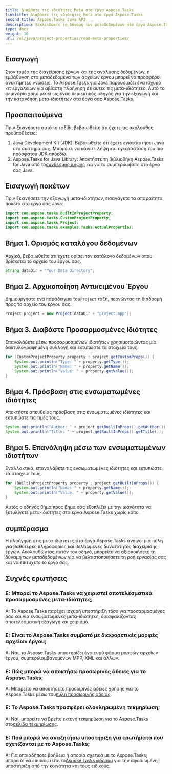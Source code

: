 ```yaml
---
title: Διαβάστε τις ιδιότητες Meta στα έργα Aspose.Tasks
linktitle: Διαβάστε τις ιδιότητες Meta στα έργα Aspose.Tasks
second_title: Aspose.Tasks Java API
description: Ξεκλειδώστε τη δύναμη των μεταδεδομένων στα έργα Aspose.Tasks με αυτό το ολοκληρωμένο σεμινάριο. Μάθετε να εξάγετε και να αξιοποιείτε μετα-ιδιότητες χωρίς κόπο.
type: docs
weight: 10
url: /el/java/project-properties/read-meta-properties/
---
```

## Εισαγωγή
Στον τομέα της διαχείρισης έργων και της ανάλυσης δεδομένων, η εμβάθυνση στα μεταδεδομένα των αρχείων έργου μπορεί να προσφέρει ανεκτίμητες γνώσεις. Το Aspose.Tasks για Java παρουσιάζει ένα ισχυρό κιτ εργαλείων για αβίαστη πλοήγηση σε αυτές τις μετα-ιδιότητες. Αυτό το σεμινάριο χρησιμεύει ως ένας περιεκτικός οδηγός για την εξαγωγή και την κατανόηση μετα-ιδιοτήτων στα έργα σας Aspose.Tasks.
## Προαπαιτούμενα
Πριν ξεκινήσετε αυτό το ταξίδι, βεβαιωθείτε ότι έχετε τις ακόλουθες προϋποθέσεις:
1.  Java Development Kit (JDK): Βεβαιωθείτε ότι έχετε εγκαταστήσει Java στο σύστημά σας. Μπορείτε να κάνετε λήψη και εγκατάσταση του πιο πρόσφατου JDK από[εδώ](https://www.oracle.com/java/technologies/javase-jdk11-downloads.html).
2.  Aspose.Tasks for Java Library: Αποκτήστε τη βιβλιοθήκη Aspose.Tasks for Java από το[σύνδεσμος λήψης](https://releases.aspose.com/tasks/java/) και να το συμπεριλάβετε στο έργο σας Java.

## Εισαγωγή πακέτων
Πριν ξεκινήσετε την εξαγωγή μετα-ιδιοτήτων, εισαγάγετε τα απαραίτητα πακέτα στο έργο σας Java:
```java
import com.aspose.tasks.BuiltInProjectProperty;
import com.aspose.tasks.CustomProjectProperty;
import com.aspose.tasks.Project;
import com.aspose.tasks.examples.Tasks.ActualProperties;
```

## Βήμα 1. Ορισμός καταλόγου δεδομένων
Αρχικά, βεβαιωθείτε ότι έχετε ορίσει τον κατάλογο δεδομένων όπου βρίσκεται το αρχείο του έργου σας.
```java
String dataDir = "Your Data Directory";
```
## Βήμα 2. Αρχικοποίηση Αντικειμένου Έργου
 Δημιουργήστε ένα παράδειγμα του`Project` τάξη, περνώντας τη διαδρομή προς το αρχείο του έργου σας.
```java
Project project = new Project(dataDir + "project.mpp");
```
## Βήμα 3. Διαβάστε Προσαρμοσμένες Ιδιότητες
Επαναλάβετε μέσω προσαρμοσμένων ιδιοτήτων χρησιμοποιώντας μια δακτυλογραφημένη συλλογή και εκτυπώστε τα στοιχεία τους.
```java
for (CustomProjectProperty property : project.getCustomProps()) {
    System.out.println("Type: " + property.getType());
    System.out.println("Name: " + property.getName());
    System.out.println("Value: " + property.getValue());
}
```
## Βήμα 4. Πρόσβαση στις ενσωματωμένες ιδιότητες
Αποκτήστε απευθείας πρόσβαση στις ενσωματωμένες ιδιότητες και εκτυπώστε τις τιμές τους.
```java
System.out.println("Author: " + project.getBuiltInProps().getAuthor());
System.out.println("Title: " + project.getBuiltInProps().getTitle());
```
## Βήμα 5. Επανάληψη μέσω των ενσωματωμένων ιδιοτήτων
Εναλλακτικά, επαναλάβετε τις ενσωματωμένες ιδιότητες και εκτυπώστε τα στοιχεία τους.
```java
for (BuiltInProjectProperty property : project.getBuiltInProps()) {
    System.out.println("Name: " + property.getName());
    System.out.println("Value: " + property.getValue());
}
```
Αυτός ο οδηγός βήμα προς βήμα σάς εξοπλίζει με την ικανότητα να ξετυλίγετε μετα-ιδιότητες στα έργα Aspose.Tasks χωρίς κόπο.

## συμπέρασμα
Η πλοήγηση στις μετα-ιδιότητες στα έργα Aspose.Tasks ανοίγει μια πύλη για βαθύτερες πληροφορίες και βελτιωμένες δυνατότητες διαχείρισης έργων. Ακολουθώντας αυτόν τον οδηγό, μπορείτε να αξιοποιήσετε τη δύναμη των μεταδεδομένων για να βελτιστοποιήσετε τη ροή εργασίας σας και να επιτύχετε το έργο σας.
## Συχνές ερωτήσεις
### Ε: Μπορεί το Aspose.Tasks να χειριστεί αποτελεσματικά προσαρμοσμένες μετα-ιδιότητες;
Α: Το Aspose.Tasks παρέχει ισχυρή υποστήριξη τόσο για προσαρμοσμένες όσο και για ενσωματωμένες μετα-ιδιότητες, διασφαλίζοντας αποτελεσματική εξαγωγή και χειρισμό.
### Ε: Είναι το Aspose.Tasks συμβατό με διαφορετικές μορφές αρχείων έργου;
Α: Ναι, το Aspose.Tasks υποστηρίζει ένα ευρύ φάσμα μορφών αρχείων έργου, συμπεριλαμβανομένων MPP, XML και άλλων.
### Ε: Πώς μπορώ να αποκτήσω προσωρινές άδειες για το Aspose.Tasks;
 Α: Μπορείτε να αποκτήσετε προσωρινές άδειες χρήσης για το Aspose.Tasks μέσω του[πύλη προσωρινής άδειας](https://purchase.aspose.com/temporary-license/).
### Ε: Το Aspose.Tasks προσφέρει ολοκληρωμένη τεκμηρίωση;
 Α: Ναι, μπορείτε να βρείτε εκτενή τεκμηρίωση για το Aspose.Tasks στο[σελίδα τεκμηρίωσης](https://reference.aspose.com/tasks/java/).
### Ε: Πού μπορώ να αναζητήσω υποστήριξη για ερωτήματα που σχετίζονται με το Aspose.Tasks;
 Α: Για οποιαδήποτε βοήθεια ή απορία σχετικά με το Aspose.Tasks, μπορείτε να επισκεφτείτε το[Aspose.Tasks φόρουμ](https://forum.aspose.com/c/tasks/15) για την αφοσιωμένη υποστήριξη από την κοινότητα και τους ειδικούς.